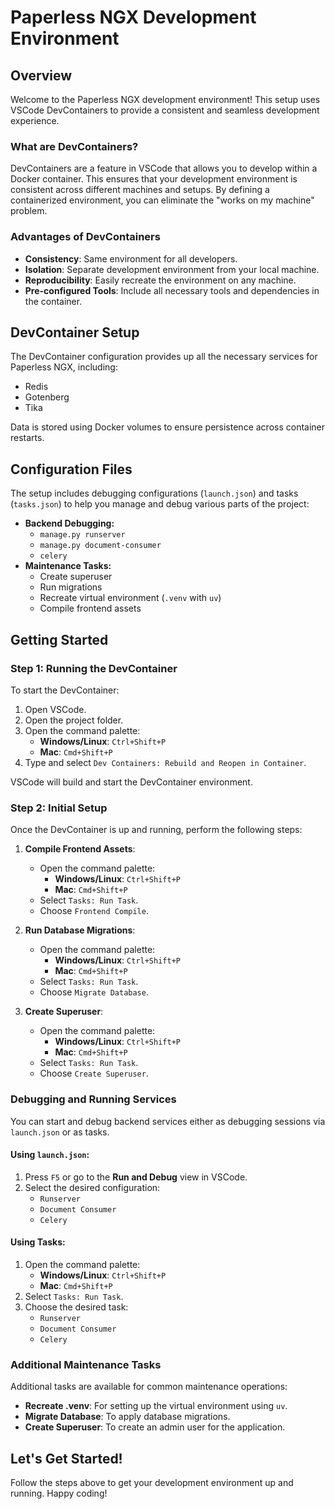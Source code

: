 # Paperless NGX Development Environment

## Overview

Welcome to the Paperless NGX development environment! This setup uses VSCode DevContainers to provide a consistent and seamless development experience.

### What are DevContainers?

DevContainers are a feature in VSCode that allows you to develop within a Docker container. This ensures that your development environment is consistent across different machines and setups. By defining a containerized environment, you can eliminate the "works on my machine" problem.

### Advantages of DevContainers

- **Consistency**: Same environment for all developers.
- **Isolation**: Separate development environment from your local machine.
- **Reproducibility**: Easily recreate the environment on any machine.
- **Pre-configured Tools**: Include all necessary tools and dependencies in the container.

## DevContainer Setup

The DevContainer configuration provides up all the necessary services for Paperless NGX, including:

- Redis
- Gotenberg
- Tika

Data is stored using Docker volumes to ensure persistence across container restarts.

## Configuration Files

The setup includes debugging configurations (`launch.json`) and tasks (`tasks.json`) to help you manage and debug various parts of the project:

- **Backend Debugging:**
  - `manage.py runserver`
  - `manage.py document-consumer`
  - `celery`
- **Maintenance Tasks:**
  - Create superuser
  - Run migrations
  - Recreate virtual environment (`.venv` with `uv`)
  - Compile frontend assets

## Getting Started

### Step 1: Running the DevContainer

To start the DevContainer:

1. Open VSCode.
2. Open the project folder.
3. Open the command palette:
   - **Windows/Linux**: `Ctrl+Shift+P`
   - **Mac**: `Cmd+Shift+P`
4. Type and select `Dev Containers: Rebuild and Reopen in Container`.

VSCode will build and start the DevContainer environment.

### Step 2: Initial Setup

Once the DevContainer is up and running, perform the following steps:

1. **Compile Frontend Assets**:

   - Open the command palette:
     - **Windows/Linux**: `Ctrl+Shift+P`
     - **Mac**: `Cmd+Shift+P`
   - Select `Tasks: Run Task`.
   - Choose `Frontend Compile`.

2. **Run Database Migrations**:

   - Open the command palette:
     - **Windows/Linux**: `Ctrl+Shift+P`
     - **Mac**: `Cmd+Shift+P`
   - Select `Tasks: Run Task`.
   - Choose `Migrate Database`.

3. **Create Superuser**:
   - Open the command palette:
     - **Windows/Linux**: `Ctrl+Shift+P`
     - **Mac**: `Cmd+Shift+P`
   - Select `Tasks: Run Task`.
   - Choose `Create Superuser`.

### Debugging and Running Services

You can start and debug backend services either as debugging sessions via `launch.json` or as tasks.

#### Using `launch.json`:

1. Press `F5` or go to the **Run and Debug** view in VSCode.
2. Select the desired configuration:
   - `Runserver`
   - `Document Consumer`
   - `Celery`

#### Using Tasks:

1. Open the command palette:
   - **Windows/Linux**: `Ctrl+Shift+P`
   - **Mac**: `Cmd+Shift+P`
2. Select `Tasks: Run Task`.
3. Choose the desired task:
   - `Runserver`
   - `Document Consumer`
   - `Celery`

### Additional Maintenance Tasks

Additional tasks are available for common maintenance operations:

- **Recreate .venv**: For setting up the virtual environment using `uv`.
- **Migrate Database**: To apply database migrations.
- **Create Superuser**: To create an admin user for the application.

## Let's Get Started!

Follow the steps above to get your development environment up and running. Happy coding!
